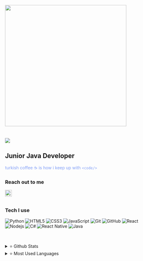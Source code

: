 <div style="justify-content: center;">
<img width="400px" height="400px" src="https://camo.githubusercontent.com/eeb8cd4e855207aedb43d01748922ef4b70142c04ee953525e3933862b7da00c/68747470733a2f2f6d65646961322e67697068792e636f6d2f6d656469612f53576f536b4e36447854737a71494b4571762f67697068792e6769663f6369643d6563663035653437316b696c7477686e667239323130746e69326c366e646c773931396e776370393333676f36663969267269643d67697068792e6769662663743d67"/>
<div>




<h1 align="left">
  <a href="https://git.io/typing-svg">
    <img src="https://readme-typing-svg.herokuapp.com?color=F70C37&center=yanl%C4%B1%C5%9F&vCenter=yanl%C4%B1%C5%9F&lines=Hello!;I+am+Hatice+Zehra">
  </a>
</h1>

## Junior Java  Developer

<font color="#829FF7">turkish coffee ☕ is how i keep up with `<code/>` </font>

### Reach out to me

<img  width="22" src="[https://unpkg.com/simple-icons@v4/icons/linkedin.svg](https://cdn3.iconfinder.com/data/icons/inficons/512/linkedin.png)" align="left" />

<br />
<br />


### Tech I use
![Python](https://img.shields.io/badge/-Python-black?style=flat-square&logo=Python)
![HTML5](https://img.shields.io/badge/-HTML5-E34F26?style=flat-square&logo=html5&logoColor=white)
![CSS3](https://img.shields.io/badge/-CSS3-1572B6?style=flat-square&logo=css3)
![JavaScript](https://img.shields.io/badge/-JavaScript-black?style=flat-square&logo=javascript)
![Git](https://img.shields.io/badge/-Git-black?style=flat-square&logo=git)
![GitHub](https://img.shields.io/badge/-GitHub-181717?style=flat-square&logo=github)
![React](https://img.shields.io/badge/-React-black?style=flat-square&logo=react)
![Nodejs](https://img.shields.io/badge/-Nodejs-black?style=flat-square&logo=Node.js)
![C#](https://img.shields.io/badge/C%23-239120?style=flat-square&logo=c-sharp&logoColor=white)
![React Native](https://img.shields.io/badge/React_Native-20232A?style=style=flat-square&logo=react&logoColor=61DAFB)
![Java](https://cdn3.iconfinder.com/data/icons/logos-and-brands-adobe/512/181_Java-512.png)


<br />
<br />

<details>
<summary> ⭐ Github Stats</summary>
<img src="https://github-readme-stats.vercel.app/api?username=haticezehra&theme=react" >
</details>

<details>
<summary> ⭐  Most Used Languages</summary>
<img src="https://github-readme-stats.vercel.app/api/top-langs/?username=haticezehra&theme=react" >
</details>




[linkedin]: https://www.linkedin.com/in/hatice-zehra-orhan-021500208/
